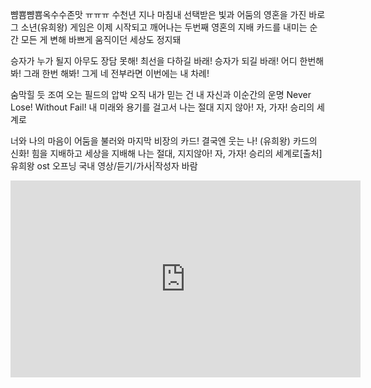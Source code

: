 

뺨뿀뺨뿀옥수수존맛 ㅠㅠㅠ 수천년 지나 마침내 선택받은 빛과 어둠의
영혼을 가진 바로 그 소년(유희왕)
게임은 이제 시작되고 깨어나는
두번째 영혼의 지배 카드를 내미는 순간
모든 게 변해 바쁘게 움직이던 세상도 정지돼

승자가 누가 될지 아무도 장담 못해!
최선을 다하길 바래! 승자가 되길 바래!
어디 한번해봐! 그래 한번 해봐!
그게 네 전부라면 이번에는 내 차례!

숨막힐 듯 조여 오는 필드의 압박
오직 내가 믿는 건 내 자신과 이순간의 운명
Never Lose! Without Fail! 내 미래와 용기를 걸고서
나는 절대 지지 않아! 자, 가자! 승리의 세계로

너와 나의 마음이 어둠을 불러와
마지막 비장의 카드! 결국엔 웃는 나!
(유희왕) 카드의 신화! 힘을 지배하고 세상을 지배해
나는 절대, 지지않아! 자, 가자! 승리의 세계로[출처] 유희왕 ost 오프닝 국내 영상/듣기/가사|작성자 바람

<div class="embed-responsive embed-responsive-16by9">
<iframe width="560" height="315" src="https://www.youtube.com/embed/9N4Nd0Ct5yU" frameborder="0" allow="autoplay; encrypted-media" allowfullscreen></iframe>
</div>
